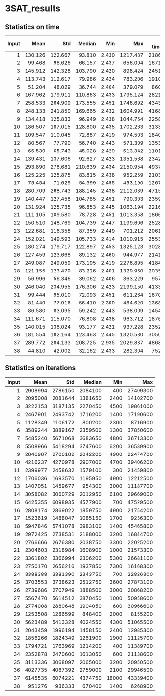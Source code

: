 # 3SAT_results
## Statistics on time 
| Input | Mean | Std | Median | Min | Max | Total time (m)|
| -----: | -----:| ----: |  -----: | -----: | -----: | ----: |
| 1 |    130.126  |    122.667  |     93.810  |      2.430  |   1217.487  |   2186.108 |
| 2 |     99.468  |     96.626  |     66.157  |      2.437  |    656.004  |   1671.059 |
| 3 |    145.912  |    142.328  |    103.790  |      2.420  |    898.424  |   2451.321 |
| 4 |    113.743  |    112.617  |     79.986  |      2.424  |    783.206  |   1910.886 |
| 5 |     51.204  |     48.029  |     36.744  |      2.404  |    379.079  |    860.222 |
| 6 |    167.962  |    179.911  |    110.863  |      2.433  |   1795.124  |   2821.764 |
| 7 |    258.533  |    264.909  |    173.555  |      2.451  |   1746.692  |   4343.361 |
| 8 |    248.133  |    241.850  |    169.665  |      2.432  |   1604.991  |   4168.635 |
| 9 |    134.418  |    125.833  |     96.949  |      2.438  |   1044.754  |   2258.229 |
| 10 |    186.507  |    187.015  |    128.800  |      2.435  |   1702.263  |   3133.320 |
| 11 |    109.547  |    110.045  |     72.887  |      2.419  |    974.503  |   1840.388 |
| 12 |     80.567  |     77.790  |     56.740  |      2.443  |    571.309  |   1353.533 |
| 13 |     65.539  |     65.743  |     45.028  |      2.429  |    513.342  |   1101.053 |
| 14 |    139.431  |    137.606  |     92.627  |      2.423  |   1351.568  |   2342.448 |
| 15 |    293.890  |    276.681  |    210.639  |      2.434  |   2150.954  |   4937.349 |
| 16 |    125.225  |    125.875  |     83.815  |      2.438  |    952.259  |   2103.785 |
| 17 |     75.454  |     71.629  |     54.399  |      2.455  |    453.190  |   1267.621 |
| 18 |    280.709  |    268.743  |    188.145  |      2.438  |   2112.089  |   4715.904 |
| 19 |    140.447  |    127.458  |    104.785  |      2.451  |    790.303  |   2359.510 |
| 20 |    131.924  |    125.735  |     96.853  |      2.445  |   1063.194  |   2216.318 |
| 21 |    111.105  |    109.580  |     78.728  |      2.451  |   1013.358  |   1866.571 |
| 22 |    150.510  |    148.769  |    104.739  |      2.447  |   1199.606  |   2528.565 |
| 23 |    122.681  |    116.358  |     87.359  |      2.449  |    701.212  |   2061.036 |
| 24 |    152.021  |    149.593  |    105.733  |      2.414  |   1010.915  |   2553.958 |
| 25 |    180.274  |    179.717  |    122.897  |      2.453  |   1325.123  |   3028.606 |
| 26 |    127.459  |    123.668  |     89.132  |      2.460  |    944.977  |   2141.307 |
| 27 |    249.087  |    249.059  |    173.195  |      2.419  |   2276.895  |   4184.665 |
| 28 |    121.155  |    123.479  |     83.226  |      2.401  |   1329.960  |   2035.398 |
| 29 |     56.996  |     56.346  |     39.062  |      2.406  |    363.229  |    957.529 |
| 30 |    246.040  |    234.955  |    176.306  |      2.423  |   2199.150  |   4133.480 |
| 31 |     99.444  |     95.010  |     72.093  |      2.451  |    611.264  |   1670.657 |
| 32 |     81.449  |     77.916  |     56.410  |      2.399  |    484.620  |   1368.340 |
| 33 |     86.580  |     83.095  |     59.242  |      2.443  |    538.009  |   1454.543 |
| 34 |    111.671  |    115.070  |     76.808  |      2.438  |    963.712  |   1876.072 |
| 35 |    140.015  |    136.024  |     93.177  |      2.421  |    937.228  |   2352.257 |
| 36 |    181.554  |    182.164  |    123.463  |      2.445  |   1320.580  |   3050.114 |
| 37 |    289.772  |    284.133  |    208.725  |      2.935  |   2029.837  |   4868.167 |
| 38 |     44.810  |     42.002  |     32.162  |      2.433  |    282.304  |    752.805 |
## Statistics on iterations 
| Input | Mean | Std | Median | Min | Max |
| -----: | -----:| ----: |  -----: | -----: | -----: |
| 1 |    2908994  |    2786150  |    2084100  |        400  |   27409300 |
| 2 |    2095008  |    2081644  |    1381650  |       2400  |   14102700 |
| 3 |    3222153  |    3187135  |    2270450  |       4500  |   19861000 |
| 4 |    2467901  |    2493742  |    1716200  |       1400  |   17190600 |
| 5 |    1128349  |    1106172  |     800200  |       2300  |    8716900 |
| 6 |    3589244  |    3889167  |    2359500  |       1300  |   37850600 |
| 7 |    5485240  |    5671068  |    3683650  |       4800  |   36713300 |
| 8 |    5508966  |    5418294  |    3747600  |       6200  |   36589900 |
| 9 |    2846987  |    2706182  |    2042200  |       4900  |   22474700 |
| 10 |    4216237  |    4270978  |    2907000  |       4700  |   39406200 |
| 11 |    2399977  |    2458632  |    1579100  |        300  |   21459800 |
| 12 |    1706036  |    1693570  |    1195950  |       4900  |   12212500 |
| 13 |    1407051  |    1459677  |     954300  |       3000  |   11187700 |
| 14 |    3058082  |    3060729  |    2012950  |       6100  |   29669000 |
| 15 |    6425355  |    6098935  |    4577900  |        700  |   47529500 |
| 16 |    2808174  |    2869022  |    1859750  |       4900  |   21754200 |
| 17 |    1523619  |    1488047  |    1085150  |       1700  |    9236300 |
| 18 |    5947846  |    5741078  |    3983100  |       1400  |   45465800 |
| 19 |    2972425  |    2738531  |    2188000  |       3200  |   16844700 |
| 20 |    2766666  |    2676380  |    2038750  |       3300  |   22025200 |
| 21 |    2304603  |    2318984  |    1608900  |       1000  |   21573300 |
| 22 |    3361802  |    3366994  |    2306200  |       5300  |   26681100 |
| 23 |    2750170  |    2656216  |    1937850  |       7300  |   16168300 |
| 24 |    3388388  |    3381390  |    2343750  |        700  |   22826300 |
| 25 |    3703553  |    3738623  |    2512750  |       3600  |   27873100 |
| 26 |    2739686  |    2707949  |    1888500  |       3000  |   20868200 |
| 27 |    5567470  |    5614512  |    3870450  |       1000  |   50958600 |
| 28 |    2774008  |    2880648  |    1904050  |        600  |   30966600 |
| 29 |    1253508  |    1286599  |     848400  |       2000  |    8155200 |
| 30 |    5623489  |    5413328  |    4024550  |       4300  |   51065500 |
| 31 |    2043459  |    1996194  |    1458150  |       2400  |   12985300 |
| 32 |    1856266  |    1824349  |    1261900  |       1900  |   11125700 |
| 33 |    1794721  |    1763969  |    1214200  |        400  |   11389700 |
| 34 |    2352878  |    2470600  |    1613050  |        600  |   21138600 |
| 35 |    3113336  |    3068097  |    2065000  |       3200  |   20950500 |
| 36 |    4027735  |    4087392  |    2759000  |       2100  |   29946500 |
| 37 |    6145535  |    6074221  |    4374750  |      18000  |   43339400 |
| 38 |     951276  |     936333  |     670400  |       1400  |    6268900 |
